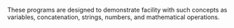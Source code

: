 These programs are designed to demonstrate facility with such concepts as variables, concatenation, strings, numbers, and mathematical operations. 
